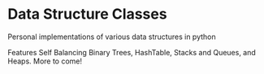 # Data Structure Classes
Personal implementations of various data structures in python

Features Self Balancing Binary Trees, HashTable, Stacks and Queues, and Heaps. More to come!

